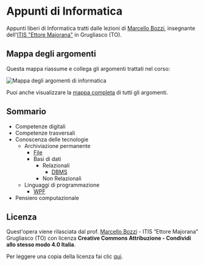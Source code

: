 # Appunti di Informatica

Appunti liberi di Informatica tratti dalle lezioni di [Marcello Bozzi](https://marcellobozzi.it), insegnante dell'[ITIS "Ettore Majorana"](http://itismajo.it) in Grugliasco (TO).

## Mappa degli argomenti

Questa mappa riassume e collega gli argomenti trattati nel corso:

![Mappa degli argomenti di informatica](/_mappa-argomenti-di-informatica-5.png)

Puoi anche visualizzare la [mappa completa](/_mappa-argomenti-di-informatica-5-COMPLETA.png) di tutti gli argomenti.

## Sommario

- Competenze digitali
- Competenze trasversali
- Conoscenza delle tecnologie
    - Archiviazione permanente
        - [File](/conoscenza-delle-tecnologie/archiviazione-permanente/file/README.md)
        - Basi di dati
            - Relazionali
                - [DBMS](/conoscenza-delle-tecnologie/archiviazione-permanente/basi-di-dati/relazionali/DBMS/README.md)
            - Non Relazionali
    - Linguaggi di programmazione
        - [WPF](/conoscenza-delle-tecnologie/linguaggi-di-programmazione/wpf/README.md)
- Pensiero computazionale

## Licenza

Quest'opera viene rilasciata dal prof. [Marcello Bozzi](https://marcellobozzi.it) - ITIS “Ettore Majorana” Grugliasco (TO) con licenza **Creative Commons Attribuzione - Condividi allo stesso modo 4.0 Italia**.

Per leggere una copia della licenza fai clic [qui](/LICENSE).
